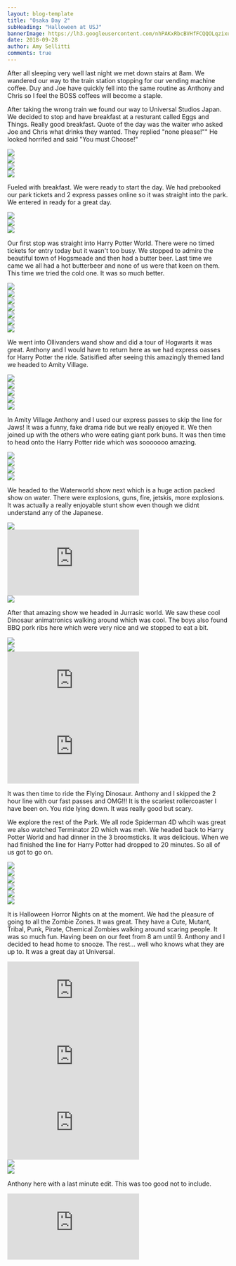 ```yaml
---
layout: blog-template
title: "Osaka Day 2"
subHeading: "Halloween at USJ"
bannerImage: https://lh3.googleusercontent.com/nhPAKxRbcBVHfFCQQOLqzixuNTlhKAqB9bD90HINr8PNHbZH983V4JiBjDHwZUyyRcHLTRYHdMsbXzMuUrF9N8vJLMEmVR-7uV_s3WF4bRVQ7Hpn-T-3S8KLihVRfB8js1UfsztCew=w2400
date: 2018-09-28
author: Amy Sellitti
comments: true
---
```


After all sleeping very well last night we met down stairs at 8am. We wandered our way to the train station stopping for our vending machine coffee. Duy and Joe have quickly fell into the same routine as Anthony and Chris so I feel the BOSS coffees will become a staple. 

After taking the wrong train we found our way to Universal Studios Japan. We decided to stop and have breakfast at a resturant called Eggs and Things. Really good breakfast. Quote of the day was the waiter who asked Joe and Chris what drinks they wanted. They replied "none please!"" He looked horrifed and said "You must Choose!"

<div class="center-image"><img src="https://lh3.googleusercontent.com/iqzKISclzly-ZXq_cObDKFZqiy-Nh4G3R984RF0uU53y68zP39h9GGUAWt1LRINt93Uoyt_-c1wYB-IOGqc5j3-T_8y-MNlw72Csujseym_bTVCr3cLz1oVzIuLI3e-oKqd8o9ixHQ=w2400" /></div>
<div class="center-image"><img src="https://lh3.googleusercontent.com/d9s1hSNJQyfhoEhOyNR7cUtbMIFU5lcYWW-ADdN6LDy1019OOrjdG9qfI94Xxmy_1b5ny3_AqfjuXP7JpJ-ixp76Pm7QMXzXFDuiW5OGkwc8RUdRDCSg9szksPL7R4mk6XstMvlyuQ=w2400" /></div>
<div class="center-image"><img src="https://lh3.googleusercontent.com/cB6eB-Ytpdvu7qUc-iW7Z5u_kfonv4YIY3GD5eXBGAt5hyEwLCjXWstyDQr9_VVAQudAuxIf0UYavXRUsS3dUs3fGC8zS4u_Ndt6UIXh7opc9Je1MDy4geYV6H8z0mAencaQhSSPIg=w2400" /></div>
<div class="center-image"><img src="https://lh3.googleusercontent.com/AsUe7kh7Vz8F38sc4hiTABjqIfdZW4Ea9Pboy-yN_usBl0o10Pl2q5sDWrkwsf5lS3mTPpqnOZoyV6zsV_MCevPBohm9I_qujDCYxp1Smawwp_SloDILOgmpg2Hz0u54HuYjLJq5Nw=w2400" /></div>

Fueled with breakfast. We were ready to start the day. We had prebooked our park tickets and 2 express passes online so it was straight into the park. We entered in ready for a great day.

<div class="center-image"><img src="https://lh3.googleusercontent.com/ITut6gSeiKaItugzMe8QJNWf0wIQggA-AlgnZvX6u5jLHVm1MXR3m10EHjSER05W_bClJo3Pwee8ylnM3By7y-UZ2xJfrelqWIBeOvKx9NOh3qmiAEh4CdanL7JXiGVE7ckbxR7Tdw=w2400" /></div>
<div class="center-image"><img src="https://lh3.googleusercontent.com/wSDHaGB0RtyXejAHKqfkKbEGo5hXD-P_oFFlpfdgkoIrPamvg-UL6Y9zSj0QAxl8HWJ5ekt-DnOUrQfIdxdhjF3zr-qtFJ20EUuqXIJR2kR1KgsbTWq-TEWM1ojZwhY8CTF88LZPwQ=w2400" /></div>
<div class="center-image"><img src="https://lh3.googleusercontent.com/wq-b26jLc0uuhd-vRpPnDUiE7dgcCpiKjJ7aY6bK5Ofr_wQhGzAyf9sppArW6y4E3omMmMIUPwcsp7UnRAxHxTdletn5nrJgqLawYvWhFM4QJfBEfYxgk2M6jFleRZq7JuN1IDldNw=w2400" /></div>

Our first stop was straight into Harry Potter World. There were no timed tickets for entry today but it wasn't too busy. We stopped to admire the beautiful town of Hogsmeade and then had a butter beer. Last time we came we all had a hot butterbeer and none of us were that keen on them. This time we tried the cold one. It was so much better.

<div class="center-image"><img src="https://lh3.googleusercontent.com/HNmKSo-74Wf-kdCg6Kzq327BUv-usu3-Oo5ALP-hZ9TcpKQkAptFdf8TSza67J312wqbFY_cxGDXXDnKT5tvxZuRC6WdxjmE7aXd74-9_rUCqmzaZVSA_WKKmJs93kLKAo2W4uqIRA=w2400" /></div>
<div class="center-image"><img src="https://lh3.googleusercontent.com/7faSK1biv6qV5SEddvdyEvYPr11TEZe2amPRLSDtSxn1q3-85mIFNQxtkCSqWLwG_0UfrBH65-rJFQ23HC-NL9eK1E4Uye8KJPzkGgXWug3Y5-KJGsZA4iKtTjiwZGWKgofTiI1yPA=w2400" /></div>
<div class="center-image"><img src="https://lh3.googleusercontent.com/sKXR9l8qdoadnQs-Dnf0TZxTRwaUcBV15ZfDlSubx1ejQamOLrISVVkkNt6XwaROyYcfDpeFk6qIHfmI4wBZtZ9OExj73uk3VHL2StTs8HdXLDLnDdnFe2fGmnd8haHhssCer4hrwQ=w2400" /></div>
<div class="center-image"><img src="https://lh3.googleusercontent.com/ORclSdl-F5DDkPEZTh064wemx8wD4KKeR9Fxv3iu9AexCRDb2dGaRpxS_R2TR71LYvB3mJ2ahhVXkMrpKXJ_RWqRKA0s6o_6KlRf4CnwwrFe70gS7nC-Di-FkUD0KEiqCwJ5nILQbg=w2400" /></div>
<div class="center-image"><img src="https://lh3.googleusercontent.com/2ZrPCk7cg0fyJ4JJaWJIL-ZMEwQRAstTroqobDIZB_RdAYvk5h_651wBBpEc0_VeUSuWd7-2O-5ElBdviTZ9FbJ7KV6-s79g5IE5uxqxKHq1cZTCRLv2Ffw9MIK-ZPsW3gri4QsSdw=w2400" /></div>
<div class="center-image"><img src="https://lh3.googleusercontent.com/td-eG_XM8FTJnInkBxTxbggRg1ze8Fzqnz9GwEC8F3imAK9qfMW1O9a0nsjhVZDqlwJq-7WZKW9l_5_ggrZW6IhdALQApwxYIsF9e6g7PvIDRH9typaG7psXqxSyEjLPxYT_izkYMw=w2400" /></div>
<div class="center-image"><img src="https://lh3.googleusercontent.com/5u9x7uYyiwQbRE9Cid05pF1HhYTHF3gky_X5h6RsKfrZcZbV6cM0oq2Ms54aI0fVCf1gNIcsVI0PUVawxLuPvQrSkXnl-1C59seobaTUEV_BLZGoTHMM_PJBdDRHDMgjhoYdS6MQ6A=w2400" /></div>

We went into Ollivanders wand show and did a tour of Hogwarts it was great. Anthony and I would have to return here as we had express oasses for Harry Potter the ride. Satisified after seeing this amazingly themed land we headed to Amity Village.

<div class="center-image"><img src="https://lh3.googleusercontent.com/ltPWKuvG10Iu9Z1eb7veTvDSZ6dnrheX_F-EKvJPbDhGxrEJXONJ5IonkAvTXZQPDB_3wGMWUqnIXMQEbXwSEy30VtK2yuxq5tpTMMJVia9uey7UKLnVxXsOyxVtPj-fqtZdDLD3Jw=w2400" /></div>
<div class="center-image"><img src="https://lh3.googleusercontent.com/JKAOZVi0NrED2Kafs0xTj1g2IEIzyvGRF2Qe__Ujvb4xN8n8dLrXOTyz6sSg-U1mQqJAnXF7gyO9PMKAQnoUS5DIlR0mZgrVVHXkp01vERr_rVGUCr5hyztworsmp4mRPYycnCPWRQ=w2400" /></div>
<div class="center-image"><img src="https://lh3.googleusercontent.com/UWeR-p8Rk4qWZeMrtaqSHCqHLO1f1l0appOcCxTyoOl7cePX5dPrFQY8tU0Iy5flpHcu0ecI1UBxsApeGKGmIitOm8-HMqi3Lj_Ln4qvY_2l9WeCPEWON6jbJw7qxyHAlrxSB_DErA=w2400" /></div>
<div class="center-image"><img src="https://lh3.googleusercontent.com/wxPpsi6cYNEn1rq3w0hUuaM0Ys_uako5ncNfh3DSmrkqK3Xx738hDD4IBv3fzvw4nHiaeMvq3c3nhlEgtF1NnTjusumKocFgHNBBaBdvDpX-ZS5JHeoNqrpNtVWtUxpdfeuTFWl75w=w2400" /></div>
<div class="center-image"><img src="https://lh3.googleusercontent.com/nhPAKxRbcBVHfFCQQOLqzixuNTlhKAqB9bD90HINr8PNHbZH983V4JiBjDHwZUyyRcHLTRYHdMsbXzMuUrF9N8vJLMEmVR-7uV_s3WF4bRVQ7Hpn-T-3S8KLihVRfB8js1UfsztCew=w2400" /></div>

In Amity Village Anthony and I used our express passes to skip the line for Jaws! It was a funny, fake drama ride but we really enjoyed it. We then joined up with the others who were eating giant pork buns. It was then time to head onto the Harry Potter ride which was sooooooo amazing.

<div class="center-image"><img src="https://lh3.googleusercontent.com/LP7L9hDyP7DpNQRq98YuOnglcLAwMnIdjujUEOFQJTFwfFCiso1BX4HaNQ5JntyAVlK2mDrYtWvAwFvnMwcbnEYJA5Bn_i9qpzUx2SlV7zrJybjoaHE1yvphFxjbmYL5qhj81VXciQ=w2400" /></div>
<div class="center-image"><img src="https://lh3.googleusercontent.com/X3RVbAcz7-19K9Tp68wQb7O8vr0v6bnqnBQS6LderbjNA7qZ1yXiKXzUIdvAK9CrXCI5sHY7L6SZANb_89egikD7hrweympXVZ7sTBN3arWeNaFNbW7k8VdMUVqWi-dJyYdKH5mU_A=w2400" /></div>
<div class="center-image"><img src="https://lh3.googleusercontent.com/lfG3IAvWaW-P2wcsOt-OwVcUAgxKAJ5KOqxB4zopQ6nPo_NmGcXGG3KGBBe9hkIqO3QGb4ExiXS50jZabovECVCK3JLtv9OYSw01y91qVlYGW0TTJlnEgwOz7Hfml5dxYlqudSKy_g=w2400" /></div>
<div class="center-image"><img src="https://lh3.googleusercontent.com/2x9h1upoCJD3FWNHPZ11-9d1NNVyjyzdHBc8pTi6Mt-_2UadCNpQJ24iEik_fEkvcie_DYVdopnM_r0Dp42mpTnYx0HyL5HYBK-o2Wy1tSi5tHOjfirN-WuWVOg_93U_tR3uKZAS1Q=w2400" /></div>

We headed to the Waterworld show next which is a huge action packed show on water. There were explosions, guns, fire, jetskis, more explosions. It was actually a really enjoyable stunt show even though we didnt understand any of the Japanese. 

<div class="center-image"><img src="https://lh3.googleusercontent.com/IdUx-vGUANfJAXaj1qP4laHnUD5oa-k3cjjIzmHov1gdCP8CVRXbg4g-a6VD1yTYcVXjFfbUguaR_iLFyTDPs-SfSajj6bec3KImPQ38jig3qQ-r2wobA1lWMemRx_0e4-I3K4fFvQ=w2400" /></div>
<div class="center-video"><iframe src="https://www.youtube.com/embed/cTZVxcYjNAI" frameborder="0" allow="autoplay; encrypted-media" allowfullscreen></iframe></div>
<div class="center-image"><img src="https://lh3.googleusercontent.com/Cl5sYaG3UzOF1c7c6Z6g0ggCW4Yg6CgQuUAygc1v4abS-qusIcWkr6973Z2VLL1F8YRkmh2L1jG9zZBdS9wmNDko3Qfj3K9NN48Ax7g5bB1DnHytoH5xqMB1WzA0rsFt6fN2jHnx6Q=w2400" /></div>

After that amazing show we headed in Jurrasic world. We saw these cool Dinosaur animatronics walking around which was cool. The boys also found BBQ pork ribs here which were very nice and we stopped to eat a bit.

<div class="center-image"><img src="https://lh3.googleusercontent.com/2HYBqnGygZ0gwYINruMPaWAUIvf7b8-Hi5SjWFtzw-owhmc8Ku-9PW7YQT7V6w5oDxJ2Iplt3EYhShwN_6LresE4L_3_5KVoUlSAq3_hfJfuCcQ3sBJLIn4fz3m8NmdK46SkyCx4BQ=w2400" /></div>
<div class="center-image"><img src="https://lh3.googleusercontent.com/Yb6GEAIaDTWDf_q4Peqr_HohRL0iEZ3nTIeg1pheSroBtEqIJl2yZ5Q5OU9o7uKKNl21WZoc1Hd21o1GRbZrHHhHxnL-b5_6S8IBzu5RL6GDn_6z6_xaEPGkfK_VHlbcKch58f_HKw=w2400" /></div>
<div class="center-video"><iframe src="https://www.youtube.com/embed/-f4dFj0nSWI" frameborder="0" allow="autoplay; encrypted-media" allowfullscreen></iframe></div>
<div class="center-video"><iframe src="https://www.youtube.com/embed/7BV8Z3SsdI0" frameborder="0" allow="autoplay; encrypted-media" allowfullscreen></iframe></div>

It was then time to ride the Flying Dinosaur. Anthony and I skipped the 2 hour line with our fast passes and OMG!!! It is the scariest rollercoaster I have been on. You ride lying down. It was really good but scary.

We explore the rest of the Park. We all rode Spiderman 4D whcih was great we also watched Terminator 2D which was meh. We headed back to Harry Potter World and had dinner in the 3 broomsticks. It was delicious. When we had finished the line for Harry Potter had dropped to 20 minutes. So all of us got to go on.

<div class="center-image"><img src="https://lh3.googleusercontent.com/rsHStl_f8ggL0jXqQsaM6TvuskpQnf-0Lr3jzwkhpnYka7wHUHD2WHOok3mfouacCa9z2C0BoKOWkhrZ38qpRdvrKSZM7HXYrIr7AzvPAy4ysxys2-rmf93yDQk3degsZ6hcTzf4xQ=w2400" /></div>
<div class="center-image"><img src="https://lh3.googleusercontent.com/t7s7sgYcwyusypwpI9svM5KTKqIrQUmdqYe4yF3p_7Hry5WEZx3_0x6XerX6LZ7BRG95NtF9AIwXFpgeVmPCgX2177Xtk5yfIqZ9keNpX5DwNDkUKE2oNSOTTi45Gcz8XULV0qmjbw=w2400" /></div>
<div class="center-image"><img src="https://lh3.googleusercontent.com/mn2TRrRKkDnqYPmXDQ7DdsVCQiSyWFULBMcZPoThQqIXYchmra6KoIPg5W8oZY77ZJM35E8tbwt7T30G3S5oTHAEWU8SCbIHcGGTRlBgC0-Y2hX4hEQo-n3Q6PELsbzwacpOBS5sZg=w2400" /></div>
<div class="center-image"><img src="https://lh3.googleusercontent.com/Rxfnq5JpSGVy9ltW_PP5pS51WbJcyxVw-OgIwu2jxUcUoVtgEZtUQJ1Xu_eeOIEjPILhZ84pavKryseXamS0wQ5kNaomDe6OoKV6VVLVwM5nS_d5NIdwtbuTms53UZDRXKAT8s5Urw=w2400" /></div>
<div class="center-image"><img src="https://lh3.googleusercontent.com/fkCTPHHRruCWWe6-VUtXLKV6yeAaxzJgw8YVfWBIY1AerJmR4gv_3VeQ3dxIXhHK85ZcmrP2v80qNP9p2GXd9ygcmMzu-lFHWWuFjaRuZrsKDEk80jkLLtf3x0HhLkYocE5Rc_CX1A=w2400" /></div>
<div class="center-image"><img src="https://lh3.googleusercontent.com/h-n7FCo3d2emu0e9Rnk-kKrjUaOZSA0WOToxNX2VUI2vG9mUDstGXN8tanr0VCbcjfB2EzT1VEzWBt0lGkJ7c_M05PFyU3BqAsZynDz6laehNarEzm9FooKHzTy-iusrt946KBRaUg=w2400" /></div>

It is Halloween Horror Nights on at the moment. We had the pleasure of going to all the Zombie Zones. It was great. They have a Cute, Mutant, Tribal, Punk, Pirate, Chemical Zombies walking around scaring people. It was so much fun. Having been on our feet from 8 am until 9. Anthony and I decided to head home to snooze. The rest... well who knows what they are up to. It was a great day at Universal. 

<div class="center-video"><iframe src="https://www.youtube.com/embed/y6xGD9vNNY8" frameborder="0" allow="autoplay; encrypted-media" allowfullscreen></iframe></div>
<div class="center-video"><iframe src="https://www.youtube.com/embed/j-K3_QGAZ4s" frameborder="0" allow="autoplay; encrypted-media" allowfullscreen></iframe></div>
<div class="center-video"><iframe src="https://www.youtube.com/embed/Zx45Bg5_2fY" frameborder="0" allow="autoplay; encrypted-media" allowfullscreen></iframe></div>
<div class="center-image"><img src="https://lh3.googleusercontent.com/2nJx8GusJmoQsj44X0lppbZQScsQwKvMDd-s_iQ9pqQlT-psNoHTxPhPmJrzdvNtdAVX-3hKN-e7byfVd22JQCPzL4reglfI19M32deshDCmsI2bPLhn-9V4wu034GeC30pTEAzviw=w2400" /></div>
<div class="center-image"><img src="https://lh3.googleusercontent.com/OBt41eT3gXbvDqro0pz1AlFJozyy6gr-gc5MwLUElhWuqCctBpm7JHAdQHHhuMWzwTdEAXbNavqJhMnuwR4_WOm4Cymrm4A4bsdqvOX0xtp7T3TqTjDAjq-PlXUcKXJolDIVMoT7OA=w2400" /></div>

Anthony here with a last minute edit. This was too good not to include. 
<div class="center-video"><iframe src="https://www.youtube.com/embed/oMDrwcDydU8" frameborder="0" allow="autoplay; encrypted-media" allowfullscreen></iframe></div>



